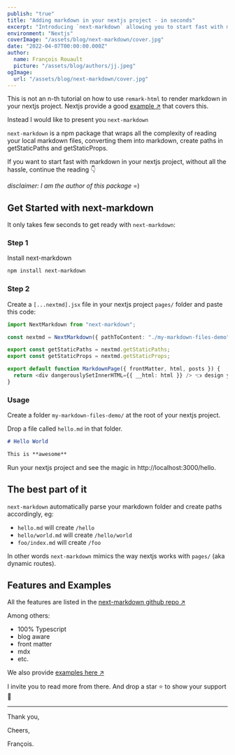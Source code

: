 ```yaml
---
publish: "true"
title: "Adding markdown in your nextjs project - in seconds"
excerpt: "Introducing `next-markdown` allowing you to start fast with markdown files in your nextjs project, without all the hassle."
environment: "Nextjs"
coverImage: "/assets/blog/next-markdown/cover.jpg"
date: "2022-04-07T00:00:00.000Z"
author:
  name: François Rouault
  picture: "/assets/blog/authors/jj.jpeg"
ogImage:
  url: "/assets/blog/next-markdown/cover.jpg"
---
```


This is not an n-th tutorial on how to use `remark-html` to render markdown in your nextjs project. Nextjs provide a good [example ↗](https://github.com/vercel/next.js/tree/canary/examples/blog-starter) that covers this.

Instead I would like to present you `next-markdown`

`next-markdown` is a npm package that wraps all the complexity of reading your local markdown files, converting them into markdown, create paths in getStaticPaths and getStaticProps.

If you want to start fast with markdown in your nextjs project, without all the hassle, continue the reading 👇

_disclaimer: I am the author of this package_ =)

## Get Started with next-markdown

It only takes few seconds to get ready with `next-markdown`:

### Step 1

Install next-markdown

```bash
npm install next-markdown
```

### Step 2

Create a `[...nextmd].jsx` file in your nextjs project `pages/` folder and paste this code:

```typescript
import NextMarkdown from "next-markdown";

const nextmd = NextMarkdown({ pathToContent: "./my-markdown-files-demo" });

export const getStaticPaths = nextmd.getStaticPaths;
export const getStaticProps = nextmd.getStaticProps;

export default function MarkdownPage({ frontMatter, html, posts }) {
  return <div dangerouslySetInnerHTML={{ __html: html }} /> 👈 design your own layout 🧑‍🎨
}
```

### Usage

Create a folder `my-markdown-files-demo/` at the root of your nextjs project.

Drop a file called `hello.md` in that folder.

```markdown
# Hello World

This is **awesome**
```

Run your nextjs project and see the magic in http://localhost:3000/hello.

## The best part of it

`next-markdown` automatically parse your markdown folder and create paths accordingly, eg:

- `hello.md` will create `/hello`
- `hello/world.md` will create `/hello/world`
- `foo/index.md` will create `/foo`

In other words `next-markdown` mimics the way nextjs works with `pages/` (aka dynamic routes).

## Features and Examples

All the features are listed in the [next-markdown github repo ↗](https://github.com/frouo/next-markdown#features-)

Among others:

- 100% Typescript
- blog aware
- front matter
- mdx
- etc.

We also provide [examples here ↗](https://github.com/frouo/next-markdown/tree/master/examples)

I invite you to read more from there. And drop a star ⭐ to show your support 🙏

---

Thank you,

Cheers,

François.
